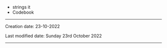 * strings it
* Codebook






---
Creation date: 23-10-2022

Last modified date: Sunday 23rd October 2022
***
